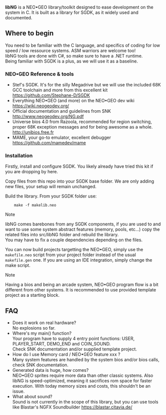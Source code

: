 **libNG** is a NEO•GEO library/toolkit designed to ease development on the system in C. It is built as a library for SGDK, as it widely used and documented.


## Where to begin
You need to be familiar with the C language, and specifics of coding for low speed / low ressource systems. ASM warriors are welcome too!<br>
libNG tools are done with C#, so make sure to have a .NET runtime.<br>
Being familiar with SGDK is a plus, as we will use it as a baseline.


### NEO•GEO Reference & tools
* Stef's SGDK. It's for the silly Megadrive but we will use the included 68K GCC toolchain and more from this excellent kit<br>
https://github.com/Stephane-D/SGDK
* Everything NEO•GEO (and more) on the NEO•GEO dev wiki<br>
https://wiki.neogeodev.org/
* Official documentation and guidelines from SNK<br>
http://www.neogeodev.org/NG.pdf
* Universe bios 4.0 from Razoola, recommended for region switching, proper 68K exception messages and for being awesome as a whole.<br>
http://unibios.free.fr
* MAME, your go-to emulator, excellent debugger<br>
https://github.com/mamedev/mame


### Installation

Firstly, install and configure SGDK. You likely already have tried this kit if you are dropping by here.

Copy files from this repo into your SGDK base folder. We are only adding new files, your setup will remain unchanged.

Build the library. From your SGDK folder use:
```
    make -f makelib.neo
```
> [!NOTE]
> libNG comes barebones from any SGDK components, if you are used to and want to use some system abstract features (memory, pools, etc...) copy the related files into src/libNG folder and rebuild the library.<br>You may have to fix a couple dependencies depending on the files.

You can now build projects targetting the NEO•GEO, simply use the `makefile.neo` script from your project folder instead of the usual `makefile.gen` one. If you are using an IDE integration, simply change the make script.

> [!NOTE]
> Having a bios and being an arcade system, NEO•GEO program flow is a bit different from other systems. It is recommended to use provided template project as a starting block.


## FAQ
* Does it work on real hardware?<br>
No explosions so far.
* Where's my main() function?<br>
Your program have to supply 4 entry point functions: USER, PLAYER_START, DEMO_END and COIN_SOUND.<br>
Check SNK documentation and/or supplied template project.
* How do I use Memory card / NEO•GEO feature xxx ?<br>
Many system features are handled by the system bios and/or bios calls, check SNK documentation.
* Generated data is huge, how comes?<br>
NEO•GEO sprites require more data than other classic systems. Also libNG is speed-optimized, meaning it sacrifices rom space for faster execution. With today memory sizes and costs, this shouldn't be an issue.
* What about sound?<br>
Sound is not currently in the scope of this library, but you can use tools like Blastar's NGFX Soundbuilder https://blastar.citavia.de/
